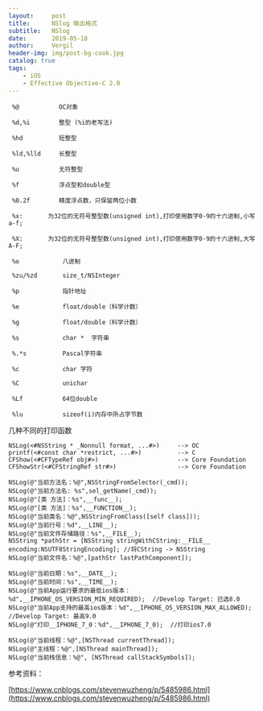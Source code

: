 ```yaml
---
layout:     post
title:      NSlog 输出格式
subtitle:   NSlog
date:       2019-05-18
author:     Vergil
header-img: img/post-bg-cook.jpg
catalog: true
tags:
    - iOS
    - Effective Objective-C 2.0
---
```


     %@           OC对象

     %d,%i        整型 (%i的老写法)
     
     %hd          短整型
     
     %ld,%lld     长整型
     
     %u           无符整型
     
     %f           浮点型和double型
     
     %0.2f        精度浮点数，只保留两位小数
     
     %x:       为32位的无符号整型数(unsigned int),打印使用数字0-9的十六进制,小写a-f;
     
     %X:       为32位的无符号整型数(unsigned int),打印使用数字0-9的十六进制,大写A-F;
     
     %o            八进制
     
     %zu/%zd       size_t/NSInteger
     
     %p            指针地址
     
     %e            float/double（科学计数）
     
     %g            float/double（科学计数）
     
     %s            char *  字符串
     
     %.*s          Pascal字符串
     
     %c            char 字符
     
     %C            unichar
     
     %Lf           64位double
     
     %lu           sizeof(i)内存中所占字节数


几种不同的打印函数
```
NSLog(<#NSString * _Nonnull format, ...#>)     --> OC
printf(<#const char *restrict, ...#>)          --> C
CFShow(<#CFTypeRef obj#>)                      --> Core Foundation
CFShowStr(<#CFStringRef str#>)                 --> Core Foundation
```
    
```
NSLog(@"当前方法名：%@",NSStringFromSelector(_cmd));
NSLog(@"当前方法名: %s",sel_getName(_cmd));
NSLog(@"[类 方法]：%s",__func__);
NSLog(@"[类 方法]：%s",__FUNCTION__);
NSLog(@"当前类名：%@",NSStringFromClass([self class]));
NSLog(@"当前行号：%d",__LINE__);
NSLog(@"当前文件存储路径：%s",__FILE__);
NSString *pathStr = [NSString stringWithCString:__FILE__ encoding:NSUTF8StringEncoding]; //将CString -> NSString
NSLog(@"当前文件名：%@",[pathStr lastPathComponent]);

NSLog(@"当前日期：%s",__DATE__);
NSLog(@"当前时间：%s",__TIME__);
NSLog(@"当前App运行要求的最低ios版本：%d",__IPHONE_OS_VERSION_MIN_REQUIRED);  //Develop Target: 已选8.0
NSLog(@"当前App支持的最高ios版本：%d",__IPHONE_OS_VERSION_MAX_ALLOWED);    //Develop Target: 最高9.0
NSLog(@"打印__IPHONE_7_0：%d",__IPHONE_7_0);  //打印ios7.0
    
NSLog(@"当前线程：%@",[NSThread currentThread]);
NSLog(@"主线程：%@",[NSThread mainThread]);
NSLog(@"当前栈信息：%@", [NSThread callStackSymbols]);
```

参考资料：

[[https://www.cnblogs.com/stevenwuzheng/p/5485986.html](https://www.cnblogs.com/stevenwuzheng/p/5485986.html)
]([https://www.cnblogs.com/stevenwuzheng/p/5485986.html](https://www.cnblogs.com/stevenwuzheng/p/5485986.html)
)